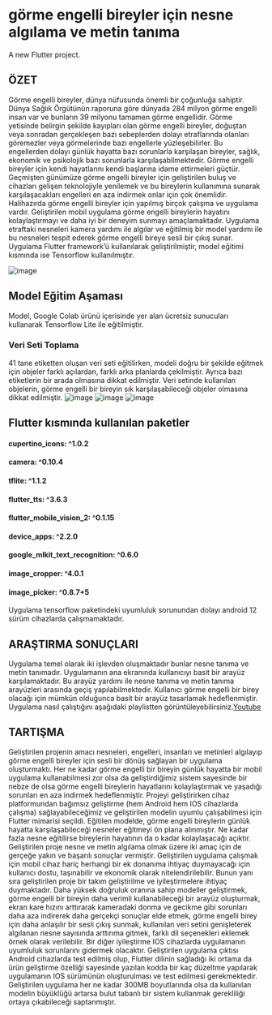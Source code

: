 # görme engelli bireyler için nesne algılama ve metin tanıma 

A new Flutter project.

## ÖZET

Görme engelli bireyler, dünya nüfusunda önemli bir çoğunluğa sahiptir. Dünya 
Sağlık Örgütünün raporuna göre dünyada 284 milyon görme engelli insan var ve bunların 39 
milyonu tamamen görme engellidir. Görme yetisinde belirgin şekilde kayıpları olan görme 
engelli bireyler, doğuştan veya sonradan gerçekleşen bazı sebeplerden dolayı etraflarında 
olanları göremezler veya görmelerinde bazı engellerle yüzleşebilirler. Bu engellerden dolayı 
günlük hayatta bazı sorunlarla karşılaşan bireyler, sağlık, ekonomik ve psikolojik bazı 
sorunlarla karşılaşabilmektedir. Görme engelli bireyler için kendi hayatlarını kendi başlarına 
idame ettirmeleri güçtür. Geçmişten günümüze görme engelli bireyler için geliştirilen buluş 
ve cihazları gelişen teknolojiyle yenilemek ve bu bireylerin kullanımına sunarak 
karşılaşacakları engelleri en aza indirmek onlar için çok önemlidir. Halihazırda görme engelli 
bireyler için yapılmış birçok çalışma ve uygulama vardır. Geliştirilen mobil uygulama görme 
engelli bireylerin hayatını kolaylaştırmayı ve daha iyi bir deneyim sunmayı amaçlamaktadır. 
Uygulama etraftaki nesneleri kamera yardımı ile algılar ve eğitilmiş bir model yardımı ile bu 
nesneleri tespit ederek görme engelli bireye sesli bir çıkış sunar. Uygulama Flutter 
framework’ü kullanılarak geliştirilmiştir, model eğitimi kısmında ise Tensorflow 
kullanılmıştır.

![image](https://github.com/tunhnt2/flutter-gorme-engelli-bireyler-icin-nesne-algilama-ve-metin-tanima/assets/118447298/dea56d9f-15ae-4ca1-8f29-4b17c81ebe29)

## Model Eğitim Aşaması
Model, Google Colab ürünü içerisinde yer alan ücretsiz sunucuları kullanarak 
Tensorflow Lite ile eğitilmiştir.

### Veri Seti Toplama 
41 tane etiketten oluşan veri seti eğitilirken, modeli doğru bir şekilde eğitmek için objeler farklı açılardan, farklı arka planlarda çekilmiştir. Ayrıca bazı etiketlerin bir arada olmasına dikkat edilmiştir. Veri setinde kullanılan objelerin, görme engelli bir bireyin sık karşılaşabileceği objeler olmasına dikkat edilmiştir.
![image](https://github.com/tunhnt2/flutter-gorme-engelli-bireyler-icin-nesne-algilama-ve-metin-tanima/assets/118447298/64af225d-1153-4942-a66d-fb71887f5a5e)
![image](https://github.com/tunhnt2/flutter-gorme-engelli-bireyler-icin-nesne-algilama-ve-metin-tanima/assets/118447298/e038d97c-7588-4dd5-a5cd-17e472f2eea3)
![image](https://github.com/tunhnt2/flutter-gorme-engelli-bireyler-icin-nesne-algilama-ve-metin-tanima/assets/118447298/85755322-8d92-4195-bba0-c6591b465c36)

## Flutter kısmında kullanılan paketler
  #### cupertino_icons: ^1.0.2
  #### camera: ^0.10.4
  #### tflite: ^1.1.2
  #### flutter_tts: ^3.6.3
  #### flutter_mobile_vision_2: ^0.1.15
  #### device_apps: ^2.2.0
  #### google_mlkit_text_recognition: ^0.6.0
  #### image_cropper: ^4.0.1
  #### image_picker: ^0.8.7+5

Uygulama tensorflow paketindeki uyumluluk sorunundan dolayı android 12 sürüm cihazlarda çalışmamaktadır.

## ARAŞTIRMA SONUÇLARI 
Uygulama temel olarak iki işlevden oluşmaktadır bunlar nesne tanıma ve metin tanımadır. Uygulamanın ana ekranında kullanıcıyı basit bir arayüz karşılamaktadır. Bu arayüz yardımı ile nesne tanıma ve metin tanıma arayüzleri arasında geçiş yapılabilmektedir. Kullanıcı görme engelli bir birey olacağı için mümkün olduğunca basit bir arayüz tasarlamak hedeflenmiştir.
Uygulama nasıl çalıştığını aşağıdaki playlistten görüntüleyebilirsiniz.[Youtube](https://www.youtube.com/watch?v=97pEIXFbhqg&list=PL08JtCwv3HqONaQuNFOX6G2YbKkbTOpuD)


## TARTIŞMA
Geliştirilen projenin amacı nesneleri, engelleri, insanları ve metinleri algılayıp görme 
engelli bireyler için sesli bir dönüş sağlayan bir uygulama oluşturmaktı. Her ne kadar görme 
engelli bir bireyin günlük hayatta bir mobil uygulama kullanabilmesi zor olsa da 
geliştirdiğimiz sistem sayesinde bir nebze de olsa görme engelli bireylerin hayatlarını 
kolaylaştırmak ve yaşadığı sorunları en aza indirmek hedeflenmiştir. Projeyi geliştirirken 
cihaz platformundan bağımsız geliştirme (hem Android hem IOS cihazlarda çalışma) 
sağlayabileceğimiz ve geliştirilen modelin uyumlu çalışabilmesi için Flutter mimarisi seçildi.
Eğitilen modelde, görme engelli bireylerin günlük hayatta karşılaşabileceği nesneler 
eğitmeyi ön plana alınmıştır. Ne kadar fazla nesne eğitilirse bireylerin hayatının da o kadar 
kolaylaşacağı açıktır. Geliştirilen proje nesne ve metin algılama olmak üzere iki amaç için 
de gerçeğe yakın ve başarılı sonuçlar vermiştir. Geliştirilen uygulama çalışmak için mobil 
cihaz hariç herhangi bir ek donanıma ihtiyaç duymayacağı için kullanıcı dostu, taşınabilir ve 
ekonomik olarak nitelendirilebilir. 
Bunun yanı sıra geliştirilen proje bir takım geliştirilme ve iyileştirmelere ihtiyaç 
duymaktadır. Daha yüksek doğruluk oranına sahip modeller geliştirmek, görme engelli bir 
bireyin daha verimli kullanabileceği bir arayüz oluşturmak, ekran kare hızını arttırarak 
kameradaki donma ve gecikme gibi sorunları daha aza indirerek daha gerçekçi sonuçlar elde 
etmek, görme engelli birey için daha anlaşılır bir sesli çıkış sunmak, kullanılan veri setini 
genişleterek algılanan nesne sayısında arttırıma gitmek, farklı dil seçenekleri eklemek örnek 
olarak verilebilir. Bir diğer iyileştirme IOS cihazlarda uygulamanın uyumluluk sorunlarını 
gidermek olacaktır. Geliştirilen uygulama çıktısı Android cihazlarda test edilmiş olup, Flutter 
dilinin sağladığı iki ortama da ürün geliştirme özelliği sayesinde yazılan kodda bir kaç 
düzeltme yapılarak uygulamanın IOS sürümünün oluşturulması ve test edilmesi 
gerekmektedir. Geliştirilen uygulama her ne kadar 300MB boyutlarında olsa da kullanılan 
modelin büyüklüğü artarsa bulut tabanlı bir sistem kullanmak gerekliliği ortaya çıkabileceği 
saptanmıştır.
